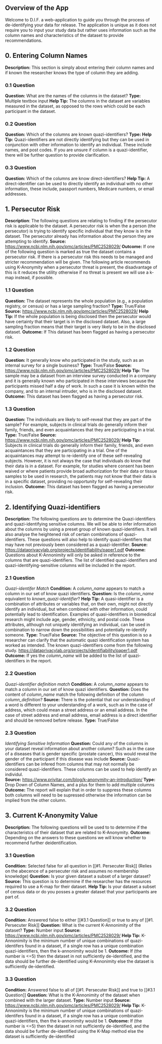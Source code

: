 ## Overview of the App
Welcome to D.I.F. a web-application to guide you through the process of de-identifying your data for release. The application is unique as it does not require you to input your study data but rather uses information such as the column names and characteristics of the dataset to provide recommendations.

## 0. Entering Column Names
**Description:** This section is simply about entering their column names and if known the researcher knows the type of column they are adding.

### 0.1 Question
**Question:** What are the names of the columns in the dataset?
**Type:** Multiple textbox input
**Help Tip:** The columns in the dataset are variables measured in the dataset, as opposed to the rows which could be each participant in the dataset.

### 0.2 Question
**Question:** Which of the columns are known quazi-identifiers?
**Type:** 
**Help Tip:** Quazi-identifiers are not directly identifying but they can be used in conjunction with other information to identify an individual. These include names, and post codes. If you are unsure if column is a quazi-identifier, there will be further question to provide clarification.

### 0.3 Question
**Question:** Which of the columns are know direct-identifiers?
**Help Tip:** A direct-identifier can be used to directly identify an individual with no other information, these include, passport numbers, Medicare numbers, or email addresses.

## 1. Persecutor Risk
**Description**: The following questions are relating to finding if the persecutor risk is applicable to the dataset. A persecutor risk is when the a person (the persecutor) is trying to identify specific individual that they know is in the dataset. The persecutor already has information about the person they are attempting to identify. 
**Source:** https://www.ncbi.nlm.nih.gov/pmc/articles/PMC2528029/
**Outcome:** If one of the following question is marked as true the dataset contains a persecutor risk. If there is a persecutor risk this needs to be managed and stricter recommendation will be given. The following article recommends using K-Anonymity when a persecutor threat is present, the disadvantage of this is it reduces the utility otherwise if no threat is present we will use a k-map instead, if possible.

### 1.1 Question 
**Question:** The dataset represents the whole population (e.g., a population registry, or census) or has a large sampling fraction?
**Type:** True/False
**Source:** https://www.ncbi.nlm.nih.gov/pmc/articles/PMC2528029/
**Help Tip:** If the whole population is being disclosed then the persecutor would have certainty that their target is in the disclosed dataset. Also, a large sampling fraction means that their target is very likely to be in the disclosed dataset.
**Outcome:** If This dataset has been flagged as having a persecutor risk.

### 1.2 Question
**Question:** It generally know who participated in the study, such as an internal survey for a single business?
**Type:** True/False
**Source:** https://www.ncbi.nlm.nih.gov/pmc/articles/PMC2528029/
**Help Tip:** The sample may be a dataset from an interview survey conducted in a company and it is generally known who participated in these interviews because the participants missed half a day of work. In such a case it is known within the company, and to an internal intruder, who is in the disclosed dataset.
**Outcome:** This dataset has been flagged as having a persecutor risk.

### 1.3 Question
**Question:** The individuals are likely to self-reveal that they are part of the sample? For example, subjects in clinical trials do generally inform their family, friends, and even acquaintances that they are participating in a trial.
**Type:** True/False
**Source:** https://www.ncbi.nlm.nih.gov/pmc/articles/PMC2528029/
**Help Tip:** Subjects in clinical trials do generally inform their family, friends, and even acquaintances that they are participating in a trial. One of the acquaintances may attempt to re-identify one of these self-revealing subjects. However, it is not always the case that individuals do know that their data is in a dataset. For example, for studies where consent has been waived or where patients provide broad authorization for their data or tissue samples to be used in research, the patients may not know that their data is in a specific dataset, providing no opportunity for self-revealing their inclusion.
**Outcome:** This dataset has been flagged as having a persecutor risk.

## 2. Identifying Quazi-identifiers
**Description:** The following questions are to determine the Quazi-identifiers and quazi-identifying sensitive columns. We will be able to infer information about the columns by using a preset group of known quazi-identifiers. It will also analyse the heightened risk of certain combinations of quazi-identifiers.
These questions will also help to identify quazi-identifiers that may have not previously been considered as a quazi-identifier.
**Source:** https://dataprivacylab.org/projects/identifiability/paper1.pdf
**Outcome:** Questions about K-Annonimity will only be asked in reference to the columns that are quazi-identifiers. The list of identified quazi-identifiers and quazi-identifying-sensitive columns will be included in the report.

### 2.1 Question
*Quazi-identifer Match*
**Condition:** A _column_name_ appears to match a column in our set of know quazi identifiers.
**Question:** Is the _column_name_ equivalent to _known_quazi-identifier_?
**Help Tip:** A quasi-identifier is a combination of attributes or variables that, on their own, might not directly identify an individual, but when combined with other information, could potentially lead to identification. Examples of quasi-identifiers in biomedical research might include age, gender, ethnicity, and postal code. These attributes, although not uniquely identifying an individual, can be used in combination to narrow down the possibilities and potentially re-identify someone.
**Type:** True/False
**Source:** The objective of this question is so a researcher can clarify that the automatic quazi identification system has worked as intended.
The known quazi-identifiers come from the following study.
https://dataprivacylab.org/projects/identifiability/paper1.pdf
**Outcome:** If yes the *column_name* will be added to the list of quazi-identifiers in the report.

### 2.2 Question
*Quazi-identifier definition match*
**Condition:** A _column_name_ appears to match a column in our set of know quazi identifiers.
**Question:** Does the content of _column_name_ match the following definition of the column _column_definition_?
**Source:** There is the potential that our understanding of a word is different to your understanding of a work, such as in the case of address, which could mean a street address or an email address. In the case of street address and email address, email address is a direct identifier and should be removed before release.
**Type:** True/False

### 2.3 Question
*Identifying Sensitive Information*
**Question:** Could any of the columns in your dataset reveal information about another column? Such as in the case of a diseases that is gender specific (prostate cancer), this would reveal the gender of the participant if this disease was include
**Source:** Quazi-identifiers can be infered from columns that may not normally be considered quazi-identifiers. These columns can be used to help identify an individul.  
**Source:** https://www.privitar.com/blog/k-anonymity-an-introduction/
**Type:** Drop Down of Column Names, and a plus for them to add multiple columns
**Outcome:** The report will explain that in order to suppress these columns both columns will need to be supressed otherwise the information can be implied from the other column.

## 3. Current K-Anonymity Value
**Description:** The following questions will be used to to determine if the characteristcs of their dataset that are related to K-Anonymity. 
**Outcome:** Depending on the answers to these questions we will know whether to recommend further deidentification.

### 3.1 Question
**Condition:** Selected false for all question in [[#1. Persecuter Risk]] (Relies on the abecence of a persecuter risk and assumes no membership knowledge)
**Question:** Is your given dataset a subset of a larger dataset?
**Source:** This question is to determine if the researcher has the resources required to use a K-map for their dataset. 
**Help Tip:** Is your dataset a subset of census data or do you posses a greater dataset that your participants are part of.

### 3.2 Question
**Condition:** Answered false to either  [[#3.1 Question]] or true to any of [[#1. Persecuter Risk]]
**Question:** What is the current K-Annonimity of the dataset?
**Type:** Number input
**Source:** https://www.ncbi.nlm.nih.gov/pmc/articles/PMC2528029/
**Help Tip:** K-Annonimity is the minimum number of unique combinations of quazi-identifers found in a dataset, if a single row has a unique combination quazi-identifiers, then the k-annonimity would be 1.
**Outcome:** If (the number is <=5) then the dataset in not sufficiently de-identified, and the data should be further de-identified using K-Annonimity
else the dataset is sufficiently de-identified.

### 3.3 Question
**Condition:** Answered false to all of [[#1. Persecuter Risk]] and true to [[#3.1 Question]]
**Question:** What is the K-Annonimity of the dataset when combined with the larger dataset.
**Type:** Number input
**Source:** https://www.ncbi.nlm.nih.gov/pmc/articles/PMC2528029/
**Help Tip:** K-Annonimity is the minimum number of unique combinations of quazi-identifers found in a dataset, if a single row has a unique combination quazi-identifiers, then the k-annonimity would be 1.
**Outcome:** If (the number is <=5) then the dataset in not sufficiently de-identified, and the data should be further de-identified using the K-Map method
else the dataset is sufficiently de-identified
